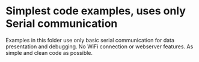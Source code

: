 <h1>Simplest code examples, uses only Serial communication</h1>

<p>
  Examples in this folder use only basic serial communication for data presentation and debugging. No WiFi connection or webserver features. As simple and clean code as possible.
</p>
